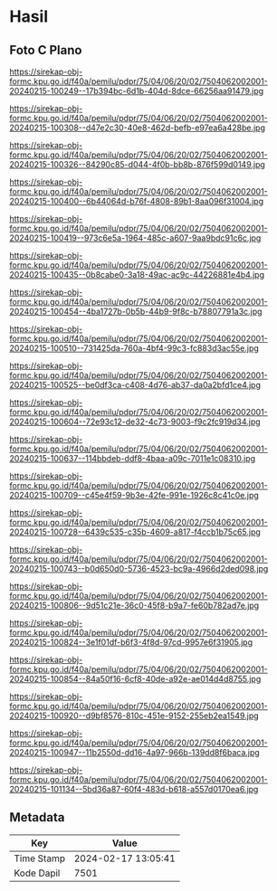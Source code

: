 # Hasil

## Foto C Plano

https://sirekap-obj-formc.kpu.go.id/f40a/pemilu/pdpr/75/04/06/20/02/7504062002001-20240215-100249--17b394bc-6d1b-404d-8dce-66256aa91479.jpg

https://sirekap-obj-formc.kpu.go.id/f40a/pemilu/pdpr/75/04/06/20/02/7504062002001-20240215-100308--d47e2c30-40e8-462d-befb-e97ea6a428be.jpg

https://sirekap-obj-formc.kpu.go.id/f40a/pemilu/pdpr/75/04/06/20/02/7504062002001-20240215-100326--84290c85-d044-4f0b-bb8b-876f599d0149.jpg

https://sirekap-obj-formc.kpu.go.id/f40a/pemilu/pdpr/75/04/06/20/02/7504062002001-20240215-100400--6b44064d-b76f-4808-89b1-8aa096f31004.jpg

https://sirekap-obj-formc.kpu.go.id/f40a/pemilu/pdpr/75/04/06/20/02/7504062002001-20240215-100419--973c6e5a-1964-485c-a607-9aa9bdc91c6c.jpg

https://sirekap-obj-formc.kpu.go.id/f40a/pemilu/pdpr/75/04/06/20/02/7504062002001-20240215-100435--0b8cabe0-3a18-49ac-ac9c-44226881e4b4.jpg

https://sirekap-obj-formc.kpu.go.id/f40a/pemilu/pdpr/75/04/06/20/02/7504062002001-20240215-100454--4ba1727b-0b5b-44b9-9f8c-b78807791a3c.jpg

https://sirekap-obj-formc.kpu.go.id/f40a/pemilu/pdpr/75/04/06/20/02/7504062002001-20240215-100510--731425da-760a-4bf4-99c3-fc883d3ac55e.jpg

https://sirekap-obj-formc.kpu.go.id/f40a/pemilu/pdpr/75/04/06/20/02/7504062002001-20240215-100525--be0df3ca-c408-4d76-ab37-da0a2bfd1ce4.jpg

https://sirekap-obj-formc.kpu.go.id/f40a/pemilu/pdpr/75/04/06/20/02/7504062002001-20240215-100604--72e93c12-de32-4c73-9003-f9c2fc919d34.jpg

https://sirekap-obj-formc.kpu.go.id/f40a/pemilu/pdpr/75/04/06/20/02/7504062002001-20240215-100637--114bbdeb-ddf8-4baa-a09c-7011e1c08310.jpg

https://sirekap-obj-formc.kpu.go.id/f40a/pemilu/pdpr/75/04/06/20/02/7504062002001-20240215-100709--c45e4f59-9b3e-42fe-991e-1926c8c41c0e.jpg

https://sirekap-obj-formc.kpu.go.id/f40a/pemilu/pdpr/75/04/06/20/02/7504062002001-20240215-100728--6439c535-c35b-4609-a817-f4ccb1b75c65.jpg

https://sirekap-obj-formc.kpu.go.id/f40a/pemilu/pdpr/75/04/06/20/02/7504062002001-20240215-100743--b0d650d0-5736-4523-bc9a-4966d2ded098.jpg

https://sirekap-obj-formc.kpu.go.id/f40a/pemilu/pdpr/75/04/06/20/02/7504062002001-20240215-100806--9d51c21e-36c0-45f8-b9a7-fe60b782ad7e.jpg

https://sirekap-obj-formc.kpu.go.id/f40a/pemilu/pdpr/75/04/06/20/02/7504062002001-20240215-100824--3e1f01df-b6f3-4f8d-97cd-9957e6f31905.jpg

https://sirekap-obj-formc.kpu.go.id/f40a/pemilu/pdpr/75/04/06/20/02/7504062002001-20240215-100854--84a50f16-6cf8-40de-a92e-ae014d4d8755.jpg

https://sirekap-obj-formc.kpu.go.id/f40a/pemilu/pdpr/75/04/06/20/02/7504062002001-20240215-100920--d9bf8576-810c-451e-9152-255eb2ea1549.jpg

https://sirekap-obj-formc.kpu.go.id/f40a/pemilu/pdpr/75/04/06/20/02/7504062002001-20240215-100947--11b2550d-dd16-4a97-966b-139dd8f6baca.jpg

https://sirekap-obj-formc.kpu.go.id/f40a/pemilu/pdpr/75/04/06/20/02/7504062002001-20240215-101134--5bd36a87-60f4-483d-b618-a557d0170ea6.jpg


## Metadata

| Key        | Value               |
| ---------- | ------------------- |
| Time Stamp | 2024-02-17 13:05:41 |
| Kode Dapil | 7501                |



